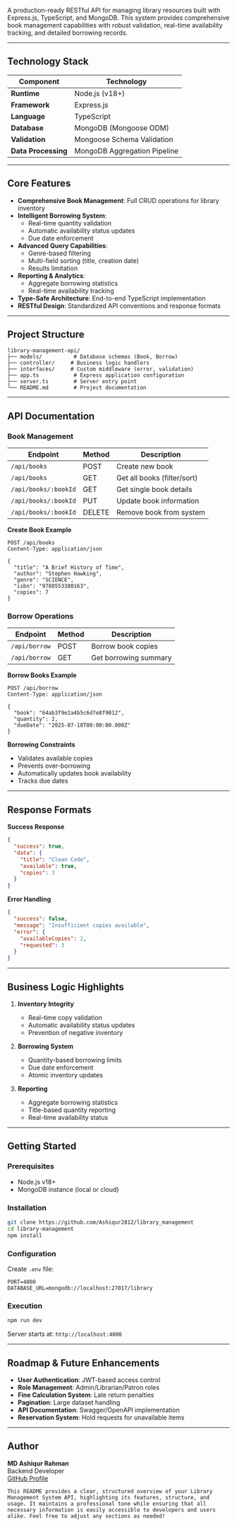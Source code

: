 A production-ready RESTful API for managing library resources built with Express.js, TypeScript, and MongoDB. This system provides comprehensive book management capabilities with robust validation, real-time availability tracking, and detailed borrowing records.

---

## Technology Stack

| Component          | Technology               |
|--------------------|--------------------------|
| **Runtime**        | Node.js (v18+)           |
| **Framework**      | Express.js               |
| **Language**       | TypeScript               |
| **Database**       | MongoDB (Mongoose ODM)   |
| **Validation**     | Mongoose Schema Validation |
| **Data Processing**| MongoDB Aggregation Pipeline |

---

## Core Features

- **Comprehensive Book Management**: Full CRUD operations for library inventory
- **Intelligent Borrowing System**: 
  - Real-time quantity validation
  - Automatic availability status updates
  - Due date enforcement
- **Advanced Query Capabilities**:
  - Genre-based filtering
  - Multi-field sorting (title, creation date)
  - Results limitation
- **Reporting & Analytics**:
  - Aggregate borrowing statistics
  - Real-time availability tracking
- **Type-Safe Architecture**: End-to-end TypeScript implementation
- **RESTful Design**: Standardized API conventions and response formats

---

## Project Structure

```
library-management-api/
├── models/          # Database schemas (Book, Borrow)
├── controller/     # Business logic handlers
├── interfaces/     # Custom middleware (error, validation)
├── app.ts           # Express application configuration
├── server.ts        # Server entry point
└── README.md        # Project documentation
```

---

## API Documentation

### Book Management

| Endpoint | Method | Description |
|----------|--------|-------------|
| `/api/books` | POST | Create new book |
| `/api/books` | GET | Get all books (filter/sort) |
| `/api/books/:bookId` | GET | Get single book details |
| `/api/books/:bookId` | PUT | Update book information |
| `/api/books/:bookId` | DELETE | Remove book from system |

**Create Book Example**
```http
POST /api/books
Content-Type: application/json

{
  "title": "A Brief History of Time",
  "author": "Stephen Hawking",
  "genre": "SCIENCE",
  "isbn": "9780553380163",
  "copies": 7
}
```

### Borrow Operations

| Endpoint | Method | Description |
|----------|--------|-------------|
| `/api/borrow` | POST | Borrow book copies |
| `/api/borrow` | GET | Get borrowing summary |

**Borrow Books Example**
```http
POST /api/borrow
Content-Type: application/json

{
  "book": "64ab3f9e2a4b5c6d7e8f9012",
  "quantity": 2,
  "dueDate": "2025-07-18T00:00:00.000Z"
}
```

**Borrowing Constraints**
- Validates available copies
- Prevents over-borrowing
- Automatically updates book availability
- Tracks due dates

---

## Response Formats

**Success Response**
```json
{
  "success": true,
  "data": {
    "title": "Clean Code",
    "available": true,
    "copies": 3
  }
}
```

**Error Handling**
```json
{
  "success": false,
  "message": "Insufficient copies available",
  "error": {
    "availableCopies": 2,
    "requested": 3
  }
}
```

---

## Business Logic Highlights

1. **Inventory Integrity**
   - Real-time copy validation
   - Automatic availability status updates
   - Prevention of negative inventory

2. **Borrowing System**
   - Quantity-based borrowing limits
   - Due date enforcement
   - Atomic inventory updates

3. **Reporting**
   - Aggregate borrowing statistics
   - Title-based quantity reporting
   - Real-time availability status

---

## Getting Started

### Prerequisites
- Node.js v18+
- MongoDB instance (local or cloud)

### Installation
```bash
git clone https://github.com/Ashiqur2812/library_management
cd library-management
npm install
```

### Configuration
Create `.env` file:
```env
PORT=4000
DATABASE_URL=mongodb://localhost:27017/library
```

### Execution
```bash
npm run dev
```
Server starts at: `http://localhost:4000`

---

## Roadmap & Future Enhancements

- **User Authentication**: JWT-based access control
- **Role Management**: Admin/Librarian/Patron roles
- **Fine Calculation System**: Late return penalties
- **Pagination**: Large dataset handling
- **API Documentation**: Swagger/OpenAPI implementation
- **Reservation System**: Hold requests for unavailable items

---

## Author
**MD Ashiqur Rahman**  
Backend Developer  
[GitHub Profile](https://github.com/Ashiqur2812)
```
This README provides a clear, structured overview of your Library Management System API, highlighting its features, structure, and usage. It maintains a professional tone while ensuring that all necessary information is easily accessible to developers and users alike. Feel free to adjust any sections as needed!